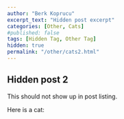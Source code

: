 ```yaml
---
author: "Berk Koprucu"
excerpt_text: "Hidden post excerpt"
categories: [Other, Cats]
#published: false
tags: [Hidden Tag, Other Tag]
hidden: true
permalink: "/other/cats2.html"
---
```


## Hidden post 2

This should not show up in post listing.


Here is a cat:

